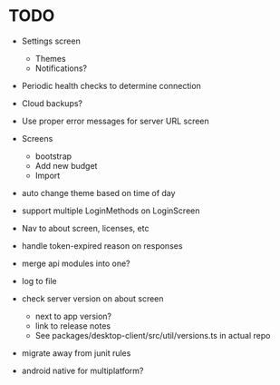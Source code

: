 # TODO

- Settings screen
  - Themes
  - Notifications?
- Periodic health checks to determine connection
- Cloud backups?
- Use proper error messages for server URL screen

- Screens
  - bootstrap
  - Add new budget
  - Import

- auto change theme based on time of day

- support multiple LoginMethods on LoginScreen

- Nav to about screen, licenses, etc

- handle token-expired reason on responses

- merge api modules into one?

- log to file

- check server version on about screen
  - next to app version?
  - link to release notes
  - See packages/desktop-client/src/util/versions.ts in actual repo

- migrate away from junit rules

- android native for multiplatform?
